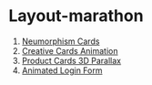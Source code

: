 # Layout-marathon 
1. <a href="https://owiii.github.io/Layout-marathon/1.%20Neumorphism%20Cards/" >Neumorphism Cards</a>
2. <a href="https://owiii.github.io/Layout-marathon/2.%20Creative%20Cards%20Animation/" >Creative Cards Animation</a>
3. <a href="https://owiii.github.io/Layout-marathon/3.%20Product%20card%20Mousemove%203D%20Parallax/" >Product Cards 3D Parallax</a>
4. <a href="https://owiii.github.io/Layout-marathon/4.%20Animated%20Login%20Form%20Design/" >Animated Login Form</a>
